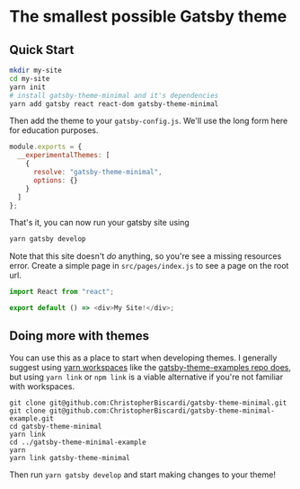 # The smallest possible Gatsby theme

## Quick Start

```sh
mkdir my-site
cd my-site
yarn init
# install gatsby-theme-minimal and it's dependencies
yarn add gatsby react react-dom gatsby-theme-minimal
```

Then add the theme to your `gatsby-config.js`. We'll use the long form
here for education purposes.

```javascript
module.exports = {
  __experimentalThemes: [
    {
      resolve: "gatsby-theme-minimal",
      options: {}
    }
  ]
};
```

That's it, you can now run your gatsby site using

```sh
yarn gatsby develop
```

Note that this site doesn't _do_ anything, so you're see a missing
resources error. Create a simple page in `src/pages/index.js` to see a
page on the root url.

```javascript
import React from "react";

export default () => <div>My Site!</div>;
```

## Doing more with themes

You can use this as a place to start when developing themes. I
generally suggest using [yarn
workspaces](https://yarnpkg.com/lang/en/docs/workspaces/) like the
[gatsby-theme-examples repo
does](https://github.com/ChristopherBiscardi/gatsby-theme-examples),
but using `yarn link` or `npm link` is a viable alternative if you're
not familiar with workspaces.

```shell
git clone git@github.com:ChristopherBiscardi/gatsby-theme-minimal.git
git clone git@github.com:ChristopherBiscardi/gatsby-theme-minimal-example.git
cd gatsby-theme-minimal
yarn link
cd ../gatsby-theme-minimal-example
yarn
yarn link gatsby-theme-minimal
```

Then run `yarn gatsby develop` and start making changes to your theme!
